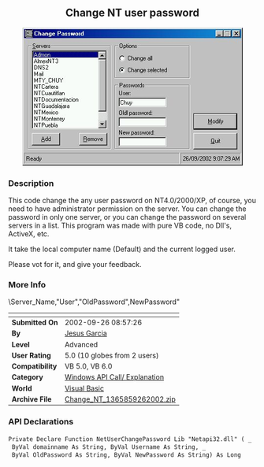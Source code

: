 ﻿<div align="center">

## Change NT user password

<img src="PIC2002926101442947.jpg">
</div>

### Description

This code change the any user password on NT4.0/2000/XP, of course, you need to have administrator permission on the server. You can change the password in only one server, or you can change the password on several servers in a list. This program was made with pure VB code, no Dll's, ActiveX, etc.

It take the local computer name (Default) and the current logged user.

Please vot for it, and give your feedback.
 
### More Info
 
\\Server_Name,"User","OldPassword",NewPassword"


<span>             |<span>
---                |---
**Submitted On**   |2002-09-26 08:57:26
**By**             |[Jesus Garcia](https://github.com/Planet-Source-Code/PSCIndex/blob/master/ByAuthor/jesus-garcia.md)
**Level**          |Advanced
**User Rating**    |5.0 (10 globes from 2 users)
**Compatibility**  |VB 5\.0, VB 6\.0
**Category**       |[Windows API Call/ Explanation](https://github.com/Planet-Source-Code/PSCIndex/blob/master/ByCategory/windows-api-call-explanation__1-39.md)
**World**          |[Visual Basic](https://github.com/Planet-Source-Code/PSCIndex/blob/master/ByWorld/visual-basic.md)
**Archive File**   |[Change\_NT\_1365859262002\.zip](https://github.com/Planet-Source-Code/jesus-garcia-change-nt-user-password__1-39285/archive/master.zip)

### API Declarations

```
Private Declare Function NetUserChangePassword Lib "Netapi32.dll" ( _
 ByVal domainname As String, ByVal Username As String, _
 ByVal OldPassword As String, ByVal NewPassword As String) As Long
```





